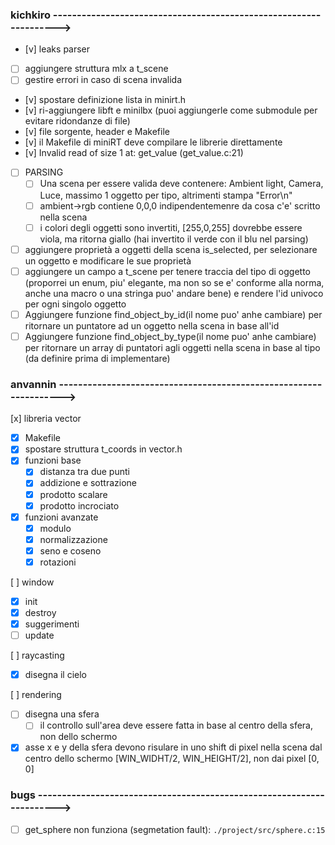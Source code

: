 ### kichkiro ------------------------------------------------------------------>

- [v] leaks parser
- [ ] aggiungere struttura mlx a t_scene
- [ ] gestire errori in caso di scena invalida
- [v] spostare definizione lista in minirt.h
- [v] ri-aggiungere libft e minilbx (puoi aggiungerle come submodule per evitare ridondanze di file)
- [v] file sorgente, header e Makefile
- [v] il Makefile di miniRT deve compilare le librerie direttamente
- [v] Invalid read of size 1 at: get_value (get_value.c:21)

- [ ] PARSING
	- [ ] Una scena per essere valida deve contenere: Ambient light, Camera, Luce, massimo 1 oggetto per tipo, altrimenti stampa "Error\n"
	- [ ] ambient->rgb contiene 0,0,0 indipendentemenre da cosa c'e' scritto nella scena
	- [ ] i colori degli oggetti sono invertiti, [255,0,255] dovrebbe essere viola, ma ritorna giallo (hai invertito il verde con il blu
			nel parsing)

- [ ] aggiungere proprietà a oggetti della scena is_selected, per selezionare un oggetto e modificare le sue proprietà
- [ ] aggiungere un campo a t_scene per tenere traccia del tipo di oggetto (proporrei un enum, piu' elegante, ma non so se e' conforme 
		alla norma, anche una macro o una stringa puo' andare bene) e rendere l'id univoco per ogni singolo oggetto
- [ ] Aggiungere funzione find_object_by_id(il nome puo' anhe cambiare) per ritornare un puntatore ad un oggetto nella scena in base all'id
- [ ] Aggiungere funzione find_object_by_type(il nome puo' anhe cambiare) per ritornare un array di puntatori agli oggetti nella scena in 
		base al tipo (da definire prima di implementare)

### anvannin ------------------------------------------------------------------>

[x] libreria vector
- [x] Makefile
- [x] spostare struttura t_coords in vector.h
- [x] funzioni base
	- [x] distanza tra due punti
	- [x] addizione e sottrazione
	- [x] prodotto scalare
	- [x] prodotto incrociato
- [x] funzioni avanzate
	- [x] modulo
	- [x] normalizzazione
	- [x] seno e coseno
	- [x] rotazioni

[ ] window
- [x] init
- [x] destroy
- [x] suggerimenti
- [ ] update

[ ] raycasting
- [x] disegna il cielo

[ ] rendering
- [ ] disegna una sfera
	- [ ] il controllo sull'area deve essere fatta in base al centro della sfera, non dello schermo
- [X] asse x e y della sfera devono risulare in uno shift di pixel nella scena dal centro dello schermo [WIN_WIDHT/2, WIN_HEIGHT/2], non 
		dai pixel [0, 0]

### bugs ---------------------------------------------------------------------->

- [ ] get_sphere non funziona (segmetation fault): `./project/src/sphere.c:15`
